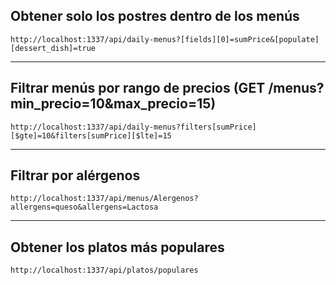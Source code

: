 

## Obtener solo los postres dentro de los menús

```
http://localhost:1337/api/daily-menus?[fields][0]=sumPrice&[populate][dessert_dish]=true
```

---

## Filtrar menús por rango de precios (GET /menus?min_precio=10&max_precio=15)

```
http://localhost:1337/api/daily-menus?filters[sumPrice][$gte]=10&filters[sumPrice][$lte]=15
```

---

## Filtrar por alérgenos

```
http://localhost:1337/api/menus/Alergenos?allergens=queso&allergens=Lactosa
```

---

## Obtener los platos más populares

```
http://localhost:1337/api/platos/populares
```